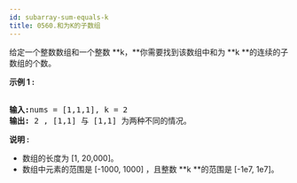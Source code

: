 ```yaml
---
id: subarray-sum-equals-k
title: 0560.和为K的子数组
---
```

给定一个整数数组和一个整数 **k，**你需要找到该数组中和为 **k **的连续的子数组的个数。

**示例 1 :**


<pre><br/><strong>输入:</strong>nums = [1,1,1], k = 2<br/><strong>输出:</strong> 2 , [1,1] 与 [1,1] 为两种不同的情况。<br/></pre>

**说明 :**

- 数组的长度为 [1, 20,000]。
- 数组中元素的范围是 [-1000, 1000] ，且整数 **k **的范围是 [-1e7, 1e7]。